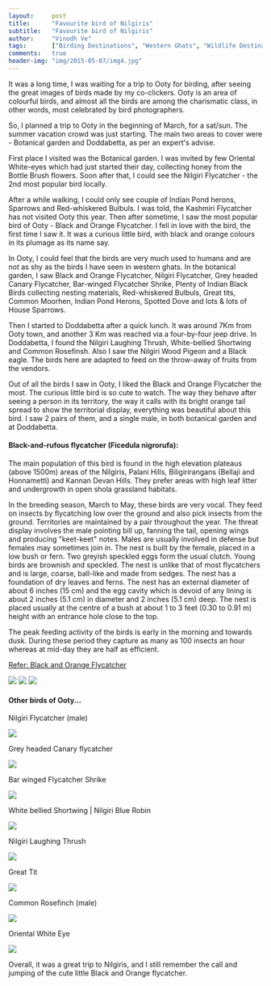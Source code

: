 ```yaml
---
layout:     post
title:      "Favourite bird of Nilgiris"
subtitle:   "Favourite bird of Nilgiris"
author:     "Vinodh Ve"
tags:       ["Birding Destinations", "Western Ghats", "Wildlife Destinations"]
comments:   true
header-img: "img/2015-05-07/img4.jpg"
---
```


<p>
It was a long time, I was waiting for a trip to Ooty for birding, after seeing the great images of birds made by my co-clickers. Ooty is an area of colourful birds, and almost all the birds are among the charismatic class, in other words, most celebrated by bird photographers.
</p>

<p>
So, I planned a trip to Ooty in the beginning of March, for a sat/sun. The summer vacation crowd was just starting. The main two areas to cover were - Botanical garden and Doddabetta, as per an expert's advise.
</p>

<p>
First place I visited was the Botanical garden. I was invited by few Oriental White-eyes which had just started their day, collecting honey from the Bottle Brush flowers. Soon after that, I could see the Nilgiri Flycatcher - the 2nd most popular bird locally. 
</p>

<p>
After a while walking, I could only see couple of Indian Pond herons, Sparrows and Red-whiskered Bulbuls. I was told, the Kashmiri Flycatcher has not visited Ooty this year. Then after sometime, I saw the most popular bird of Ooty - Black and Orange Flycatcher. I fell in love with the bird, the first time I saw it. It was a curious little bird, with black and orange colours in its plumage as its name say.
</p>

<p>
In Ooty, I could feel that the birds are very much used to humans and are not as shy as the birds I have seen in western ghats. In the botanical garden, I saw Black and Orange Flycatcher, Nilgiri Flycatcher, Grey headed Canary Flycatcher, Bar-winged Flycatcher Shrike, Plenty of Indian Black Birds collecting nesting materials, Red-whiskered Bulbuls, Great tits, Common Moorhen, Indian Pond Herons, Spotted Dove and lots & lots of House Sparrows. 
</p>

<p>
Then I started to Doddabetta after a quick lunch. It was around 7Km from Ooty town, and another 3 Km was reached via a four-by-four jeep drive. In Doddabetta, I found the Nilgiri Laughing Thrush, White-bellied Shortwing and Common Rosefinsh. Also I saw the Nilgiri Wood Pigeon and a Black eagle. The birds here are adapted to feed on the throw-away of fruits from the vendors.  
</p>

<p>
Out of all the birds I saw in Ooty, I liked the Black and Orange Flycatcher the most. The curious little bird is so cute to watch. The way they behave after seeing a person in its territory, the way it calls with its bright orange tail spread to show the territorial display, everything was beautiful about this bird. I saw 2 pairs of them, and a single male, in both botanical garden and at Doddabetta. 
</p>

<h4>Black-and-rufous flycatcher (Ficedula nigrorufa):</h4>

<p>
The main population of this bird is found in the high elevation plateaus (above 1500m) areas of the Nilgiris, Palani Hills, Biligirirangans (Bellaji and Honnametti) and Kannan Devan Hills. They prefer areas with high leaf litter and undergrowth in open shola grassland habitats. 
</p>

<p>
In the breeding season, March to May, these birds are very vocal. They feed on insects by flycatching low over the ground and also pick insects from the ground. Territories are maintained by a pair throughout the year. The threat display involves the male pointing bill up, fanning the tail, opening wings and producing "keet-keet" notes. Males are usually involved in defense but females may sometimes join in. The nest is built by the female, placed in a low bush or fern. Two greyish speckled eggs form the usual clutch. Young birds are brownish and speckled. The nest is unlike that of most flycatchers and is large, coarse, ball-like and made from sedges. The nest has a foundation of dry leaves and ferns. The nest has an external diameter of about 6 inches (15 cm) and the egg cavity which is devoid of any lining is about 2 inches (5.1 cm) in diameter and 2 inches (5.1 cm) deep. The nest is placed usually at the centre of a bush at about 1 to 3 feet (0.30 to 0.91 m) height with an entrance hole close to the top.
</p>

<p>
The peak feeding activity of the birds is early in the morning and towards dusk. During these period they capture as many as 100 insects an hour whereas at mid-day they are half as efficient.
</p>

<a href="http://en.wikipedia.org/wiki/Black-and-orange_Flycatcher">Refer: Black and Orange Flycatcher</a>

<img src="{{ site.baseurl }}/img/2015-05-07/img1.jpg">
<img src="{{ site.baseurl }}/img/2015-05-07/img2.jpg">
<img src="{{ site.baseurl }}/img/2015-05-07/img3.jpg">

<h4>
Other birds of Ooty...
</h4>


<p>
Nilgiri Flycatcher (male)
</p>
<img src="{{ site.baseurl }}/img/2015-05-07/img5.jpg">


<p>
Grey headed Canary flycatcher
</p>

<img src="{{ site.baseurl }}/img/2015-05-07/img6.jpg">


<p>
Bar winged Flycatcher Shrike
</p>

<img src="{{ site.baseurl }}/img/2015-05-07/img7.jpg">


<p>
White bellied Shortwing | Nilgiri Blue Robin
</p>
<img src="{{ site.baseurl }}/img/2015-05-07/img8.jpg">


<p>
Nilgiri Laughing Thrush
</p>
<img src="{{ site.baseurl }}/img/2015-05-07/img9.jpg">


<p>
Great Tit
</p>
<img src="{{ site.baseurl }}/img/2015-05-07/img10.jpg">


<p>
Common Rosefinch (male)
</p>
<img src="{{ site.baseurl }}/img/2015-05-07/img11.jpg">


<p>
Oriental White Eye
</p>
<img src="{{ site.baseurl }}/img/2015-05-07/img12.jpg">

<p>
Overall, it was a great trip to Nilgiris, and I still remember the call and jumping of the cute little Black and Orange flycatcher. 
</p>